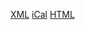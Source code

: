 [XML](http://www.google.com/calendar/feeds/609rqcsjtg5r3mrfm44aoq800o%40group.calendar.google.com/private-09b09813372def2744413c4c0295bf53/basic) [iCal](http://www.google.com/calendar/ical/609rqcsjtg5r3mrfm44aoq800o%40group.calendar.google.com/private-09b09813372def2744413c4c0295bf53/basic.ics) [HTML](http://www.google.com/calendar/embed?src=609rqcsjtg5r3mrfm44aoq800o%40group.calendar.google.com&ctz=America/Chicago&pvttk=09b09813372def2744413c4c0295bf53)